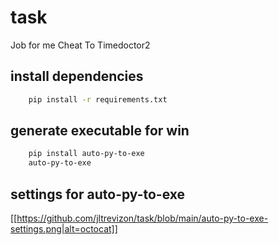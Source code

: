 # task
Job for me
Cheat To Timedoctor2
## install dependencies
```bash
    pip install -r requirements.txt
```
## generate executable for win 
```bash
    pip install auto-py-to-exe
    auto-py-to-exe
``` 
## settings for auto-py-to-exe
[[https://github.com/jltrevizon/task/blob/main/auto-py-to-exe-settings.png|alt=octocat]]